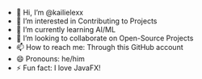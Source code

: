 - 👋 Hi, I’m @kailielexx
- 👀 I’m interested in Contributing to Projects
- 🌱 I’m currently learning AI/ML  
- 💞️ I’m looking to collaborate on Open-Source Projects
- 📫 How to reach me: Through this GitHub account
- 😄 Pronouns: he/him  
- ⚡ Fun fact: I love JavaFX!
